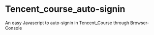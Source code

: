 # Tencent_course_auto-signin
An easy Javascript to auto-signin in Tencent_Course through Browser-Console
